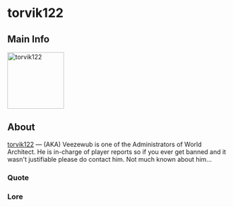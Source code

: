 # torvik122

## Main Info
<img class="" src="https://tr.rbxcdn.com/30DAY-AvatarHeadshot-DB36A9EB2F29027784513FE239D1F4E9-Png/420/420/AvatarHeadshot/Png/noFilter" alt="torvik122" style="width:128px;height:128px;">

## About
[torvik122](https://www.roblox.com/users/4228202305/profile) — (AKA) Veezewub is one of the Administrators of World Architect. He is in-charge of player reports so if you ever get banned and it wasn't justifiable please do contact him. Not much known about him...

### Quote
<!-- Add a quote here -->

### Lore
<!-- Add lore here -->
